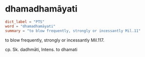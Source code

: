 # dhamadhamāyati

``` toml
dict_label = "PTS"
word = "dhamadhamāyati"
summary = "to blow frequently, strongly or incessantly Mil.11"
```

to blow frequently, strongly or incessantly Mil.117.

cp. Sk. dadhmāti, Intens. to dhamati

